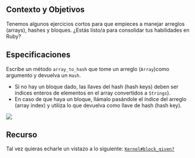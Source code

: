 ## Contexto y Objetivos

Tenemos algunos ejercicios cortos para que empieces a manejar arreglos (arrays), hashes y bloques. ¿Estás listo/a para consolidar tus habilidades en Ruby?

## Especificaciones

Escribe un método  `array_to_hash` que tome un arreglo (`Array`)como argumento y devuelva un `Hash`.

- Si no hay un bloque dado, las llaves del hash (hash keys) deben ser índices enteros de elementos en el array convertidos a `Strings`).
- En caso de que haya un bloque, llámalo pasándole el índice del arreglo (array index) y utiliza lo que devuelva como llave de hash (hash key).

![](https://raw.githubusercontent.com/lewagon/fullstack-images/master/ruby/array_to_hash.png)

## Recurso

Tal vez quieras echarle un vistazo a lo siguiente: [`Kernel#block_given?`](http://ruby-doc.org/core/Kernel.html#method-i-block_given-3F)
